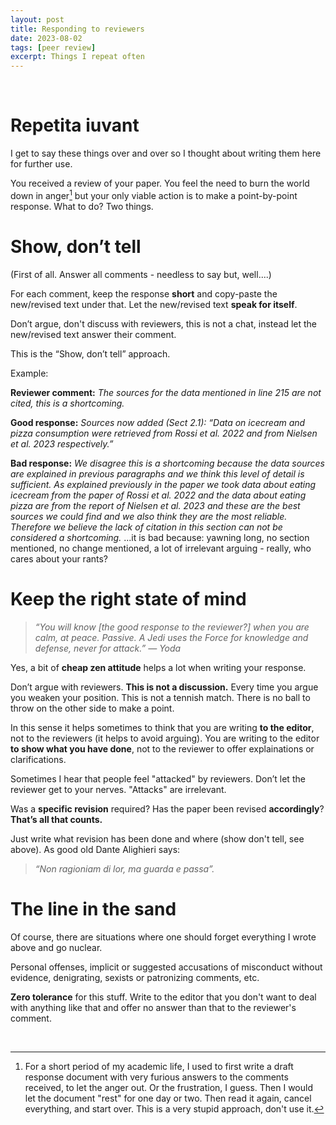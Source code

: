 ```yaml
---
layout: post
title: Responding to reviewers
date: 2023-08-02
tags: [peer review]
excerpt: Things I repeat often
---
```


&nbsp;

# Repetita iuvant

I get to say these things over and over so I thought about writing them here for further use. 

You received a review of your paper. You feel the need to burn the world down in anger[^1] but your only viable action is to make a point-by-point response. What to do? Two things.


# Show, don’t tell

(First of all. Answer all comments - needless to say but, well....)

For each comment, keep the response **short** and copy-paste the new/revised text under that. Let the new/revised text **speak for itself**. 

Don’t argue, don't discuss with reviewers, this is not a chat, instead let the new/revised text answer their comment. 

This is the “Show, don’t tell” approach. 
 
Example:

__Reviewer comment:__ _The sources for the data mentioned in line 215 are not cited, this is a shortcoming._

__Good response:__ _Sources now added (Sect 2.1): “Data on icecream and pizza consumption were retrieved from Rossi et al. 2022 and from Nielsen et al. 2023 respectively.”_

__Bad response:__ _We disagree this is a shortcoming because the data sources are explained in previous paragraphs and we think this level of detail is sufficient. As explained previously in the paper we took data about eating icecream from the paper of Rossi et al. 2022 and the data about eating pizza are from the report of Nielsen et al. 2023 and these are the best sources we could find and we also think they are the most reliable. Therefore we believe the lack of citation in this section can not be considered a shortcoming._ ...it is bad because: yawning long, no section mentioned, no change mentioned, a lot of irrelevant arguing - really, who cares about your rants?


# Keep the right state of mind


>_“You will know [the good response to the reviewer?] when you are calm, at peace. Passive. A Jedi uses the Force for knowledge and defense, never for attack.” — Yoda_

Yes, a bit of **cheap zen attitude** helps a lot when writing your response.

Don’t argue with reviewers. **This is not a discussion.** Every time you argue you weaken your position. This is not a tennish match. There is no ball to throw on the other side to make a point.

In this sense it helps sometimes to think that you are writing **to the editor**, not to the reviewers (it helps to avoid arguing). You are writing to the editor **to show what you have done**, not to the reviewer to offer explainations or clarifications.
 
Sometimes I hear that people feel "attacked" by reviewers. Don’t let the reviewer get to your nerves. "Attacks" are irrelevant. 

Was a **specific revision** required? Has the paper been revised **accordingly**? **That’s all that counts.**  

Just write what revision has been done and where (show don't tell, see above). As good old Dante Alighieri says: 

>_“Non ragioniam di lor, ma guarda e passa”._

# The line in the sand

Of course, there are situations where one should forget everything I wrote above and go nuclear. 

Personal offenses, implicit or suggested accusations of  misconduct without evidence, denigrating, sexists or patronizing comments, etc. 

**Zero tolerance** for this stuff. Write to the editor that you don't want to deal with anything like that and offer no answer than that to the reviewer's comment.

&nbsp;


[^1]: For a short period of my academic life, I used to first write a draft response document with very furious answers to the comments received, to let the anger out. Or the frustration, I guess. Then I would let the document "rest" for one day or two. Then read it again, cancel everything, and start over. This is a very stupid approach, don't use it.

